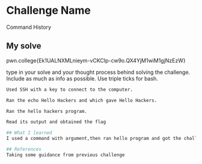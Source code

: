 # Challenge Name
Command History

## My solve
pwn.college{Ek1UALNXMLnieym-vCKCIp-cw9o.QX4YjM1wiM1gjNzEzW}

type in your solve and your thought process behind solving the challenge. Include as much as info as possible. Use triple ticks for bash.
```bash
Used SSH with a key to connect to the computer.

Ran the echo Hello Hackers and which gave Hello Hackers.

Ran the hello hackers program.

Read its output and obtained the flag

## What I learned
I used a command with argument,then ran hello program and got the challenge flag.

## References 
Taking some guidance from previous challenge